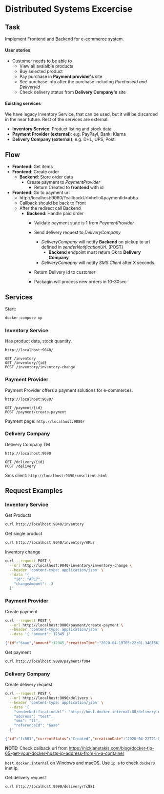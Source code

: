 
# Distributed Systems Excercise

## Task

Implement Frontend and Backend for e-commerce system.

#### User stories

* Customer needs to be able to 
  * View all avaialble products
  * Buy selected product
  * Pay purchase in __Payment provider's__ site
  * See purchase info after the purchase including _PurchaseId and DeliveryId_
  * Check delivery status from __Delivery Company's__ site

#### Existing services

We have legacy Inventory Service, that can be used, but it will be discarded in the near future. Rest of the services are external.

* __Inventory Service__: Product listing and stock data
* __Payment Provider (external)__: e.g. PayPayl, Bank, Klarna
* __Delivery Company (external)__: e.g. DHL, UPS, Posti

## Flow

* __Frontend__: Get items
* __Frontend__: Create order
  * __Backend__: Store order data
    * Create payment to _PaymentProvider_
      * Return Created to __frontend__ with id
* __Frontend__: Go to payment url
  * http://localhost:9080/?callbackUrl=hello&paymentId=abba
  * Callback should be back to Front
  * After the redirect call Backend
    * __Backend__: Handle paid order
      * Validate payment state is 1 from _PaymentProvider_
      * Send delivery request to _DeliveryCompany_
        * _DeliveryCompany_ will notify __Backend__ on pickup to url defined in _senderNotificationUrl_. (POST)
          * __Backend__ endpoint must return Ok to __Delivery Company__
        * _DeliveryComapny_ will notify _SMS Client_ after X seconds.
      * Return Delivery id to customer
        
      * Packagin will process new orders in 10-30sec

## Services

Start:
```sh
docker-compose up
```

### Inventory Service

Has product data, stock quantity.

```
http://localhost:9040/

GET /inventory
GET /inventory/{id}
POST /inventory/inventory-change
```
### Payment Provider 

Payment Provider offers a payment solutions for e-commerces. 

```
http://localhost:9080/

GET /payment/{id}
POST /payment/create-payment
```

Payment page: `http://localhost:9080/`

### Delivery Company

Delivery Company TM 

```
http://localhost:9090

GET /delivery/{id}
POST /delivery
```

Sms client: `http://localhost:9090/smsclient.html`

## Request Examples

### Inventory Service

Get Products
```sh
curl http://localhost:9040/inventory
```

Get single product
```sh
curl http://localhost:9040/inventory/APL7
```

Inventory change 
```sh
curl --request POST \
  --url http://localhost:9040/inventory/inventory-change \
  --header 'content-type: application/json' \
  --data '{
	"id": "APL7",
	"changeAmount": -3
  }'
```

### Payment Provider

Create payment
```sh
curl --request POST \
  --url http://localhost:9080/payment/create-payment \
  --header 'content-type: application/json' \
  --data '{ "amount": 12345 }'
```

```json
{"id":"6aae","amount":12345,"creationTime":"2020-04-19T05:22:01.3481563+00:00","state":0}
```

Get payment
```sh
curl http://localhost:9080/payment/f084
```

### Delivery Company

Create delivery request
```sh
curl --request POST \
  --url http://localhost:9090/delivery \
  --header 'content-type: application/json' \
  --data '{
    "senderNotificationUrl": "http://host.docker.internal:80/delivery-notify/6aaee",
    "address": "test",
    "sms": "tt",
    "referenceId": "6aae"
  }'
```

```json
{"id":"fc881","currentStatus":"Created","creationDate":"2020-04-22T21:51:10.839758+00:00","senderNotificationUrl":"http://mybackend","receiverInfo":{"address":"test","sms":"tt","deliveryDate":"0001-01-01T00:00:00+00:00"},"events":[{"status":"Created","updateTime":"2020-04-22T21:51:10.84176+00:00"}]}
```

__NOTE:__ Check callback url from https://nickjanetakis.com/blog/docker-tip-65-get-your-docker-hosts-ip-address-from-in-a-container

`host.docker.internal` on Windows and macOS. Use `ip a` to check `docker0` inet ip.

Get delivery request
```sh
curl http://localhost:9090/delivery/fc881
```